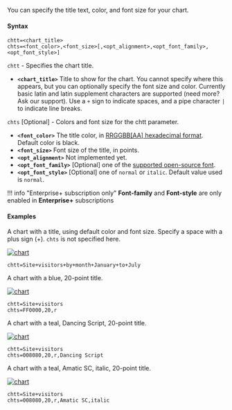 You can specify the title text, color, and font size for your chart.

#### Syntax

```
chtt=<chart_title>
chts=<font_color>,<font_size>[,<opt_alignment>,<opt_font_family>,<opt_font_style>]
```

`chtt` - Specifies the chart title.

- **`<chart_title>`** Title to show for the chart. You cannot specify where this appears, but you can optionally specify the font size and color. Currently basic latin and latin supplement characters are supported (need more? Ask our support). Use a `+` sign to indicate spaces, and a pipe character ` | ` to indicate line breaks.

`chts` [Optional] - Colors and font size for the chtt parameter.

- **`<font_color>`** The title color, in [RRGGBB[AA] hexadecimal format](/reference/color-format). Default color is black.
- **`<font_size>`** Font size of the title, in points.
- **`<opt_alignment>`** Not implemented yet.
- **`<opt_font_family>`** [Optional] one of the [supported open-source font](/reference/chart-font/#supported-open-source-fonts).
- **`<opt_font_style>`** [Optional] one of `normal` or `italic`. Default value used is `normal`.

!!! info "Enterprise+ subscription only"
    **Font-family** and **Font-style** are only enabled in **Enterprise+** subscriptions

<!-- - **`<opt_alignment>`** [Optional] Alignment of the title. Choose one of the following case-sensitive string values: "l" (left), "c" (centered) "r" (right). Default is "c". -->

#### Examples

A chart with a title, using default color and font size. Specify a space with a plus sign (+). `chts` is not specified here.

[![chart](https://image-charts.com/chart?chbh=22%2C4&chco=FF6B6B%2CC44D58&chd=s%3AYUVmw1%2Cwellow&chs=700x200&cht=bvs&chtt=Site%20visitors%20by%20month%7CJanuary%20to%20July&icac=documentation&ichm=244131d1ae07bbd376c78f71c3c80aeca5d8feba2d93bb8bec0ba3f00596ba38)](https://editor.image-charts.com/chart?chbh=22%2C4&chco=FF6B6B%2CC44D58&chd=s%3AYUVmw1%2Cwellow&chs=700x200&cht=bvs&chtt=Site%20visitors%20by%20month%7CJanuary%20to%20July&icac=documentation&ichm=244131d1ae07bbd376c78f71c3c80aeca5d8feba2d93bb8bec0ba3f00596ba38)

```
chtt=Site+visitors+by+month+January+to+July
```

A chart with a blue, 20-point title.

[![chart](https://image-charts.com/chart?chbh=22%2C4&chco=4ECDC4%2CC7F464&chd=s%3AYUVmw1%2Cwellow&chs=700x200&cht=bvs&chts=556270%2C20%2Cr&chtt=Site%20visitors&icac=documentation&ichm=5d2d3730940204c67b0a5c168e6f05c928f23830e7b9646dfc9206e7f8f5d610)](https://editor.image-charts.com/chart?chbh=22%2C4&chco=4ECDC4%2CC7F464&chd=s%3AYUVmw1%2Cwellow&chs=700x200&cht=bvs&chts=556270%2C20%2Cr&chtt=Site%20visitors&icac=documentation&ichm=5d2d3730940204c67b0a5c168e6f05c928f23830e7b9646dfc9206e7f8f5d610)


```
chtt=Site+visitors
chts=FF0000,20,r
```

A chart with a teal, Dancing Script, 20-point title.

[![chart](https://image-charts.com/chart?chbh=22%2C4&chco=4ECDC4%2CC7F464&chd=s%3AYUVmw1%2Cwellow&chs=700x200&cht=bvs&chts=008080%2C20%2Cr%2CDancing%20Script&chtt=Site%20visitors&icac=documentation&icretina=1&ichm=8b55c3e6f48cba2655aa7d6f79ca28a1ad4fa8165ead6d2d7daa2603f52255f9)](https://editor.image-charts.com/chart?chbh=22%2C4&chco=4ECDC4%2CC7F464&chd=s%3AYUVmw1%2Cwellow&chs=700x200&cht=bvs&chts=008080%2C20%2Cr%2CDancing%20Script&chtt=Site%20visitors&icac=documentation&icretina=1&ichm=8b55c3e6f48cba2655aa7d6f79ca28a1ad4fa8165ead6d2d7daa2603f52255f9)


```
chtt=Site+visitors
chts=008080,20,r,Dancing Script
```

A chart with a teal, Amatic SC, italic, 20-point title.

[![chart](https://image-charts.com/chart?chbh=22%2C4&chco=4ECDC4%2CC7F464&chd=s%3AYUVmw1%2Cwellow&chs=700x200&cht=bvs&chts=008080%2C20%2Cr%2CAmatic%20SC%2Citalic&chtt=Site%20visitors&icac=documentation&icretina=1&ichm=51ed136af930ed9f677b9cdfb0f497e50a965527f93e109e27ef2364922b9237)](https://editor.image-charts.com/chart?chbh=22%2C4&chco=4ECDC4%2CC7F464&chd=s%3AYUVmw1%2Cwellow&chs=700x200&cht=bvs&chts=008080%2C20%2Cr%2CAmatic%20SC%2Citalic&chtt=Site%20visitors&icac=documentation&icretina=1&ichm=51ed136af930ed9f677b9cdfb0f497e50a965527f93e109e27ef2364922b9237)


```
chtt=Site+visitors
chts=008080,20,r,Amatic SC,italic
```
